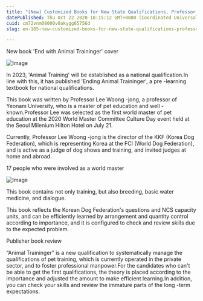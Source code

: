 ```yaml
---
title: "[New] Customized Books for New State Qualifications, Professor Lee Woong -jong's Animal Traininger"
datePublished: Thu Oct 22 2020 18:15:12 GMT+0000 (Coordinated Universal Time)
cuid: cm72vnm08000v0akygg65756d
slug: en-185-new-customized-books-for-new-state-qualifications-professor-lee-woong-jongs-animal-traininger

---
```



New book 'End with Animal Traininger' cover

![Image](https://cdn.hashnode.com/res/hashnode/image/upload/v1739423183754/6c96b5f9-55d8-4d7a-9d08-0ebf22199594.png)

In 2023, 'Animal Training' will be established as a national qualification.In line with this, it has published 'Ending Animal Traininger', a pre -learning textbook for national qualifications.

This book was written by Professor Lee Woong -jong, a professor of Yeonam University, who is a master of pet education and well -known.Professor Lee was selected as the first world master of pet education at the 2020 World Master Committee Culture Day event held at the Seoul Milenium Hilton Hotel on July 21.

Currently, Professor Lee Woong -jong is the director of the KKF (Korea Dog Federation), which is representing Korea at the FCI (World Dog Federation), and is active as a judge of dog shows and training, and invited judges at home and abroad.

17 people who were involved as a world master

![Image](https://cdn.hashnode.com/res/hashnode/image/upload/v1739423186119/85e98f2b-4e01-451d-bda1-0ca01eff8107.jpeg)

This book contains not only training, but also breeding, basic water medicine, and dialogue.

This book reflects the Korean Dog Federation's questions and NCS capacity units, and can be efficiently learned by arrangement and quantity control according to importance, and it is configured to check and review skills due to the expected problem.

Publisher book review

“Animal Traininger” is a new qualification to systematically manage the qualifications of pet training, which is currently operated in the private sector, and to foster professional manpower.For the candidates who can't be able to get the first qualifications, the theory is placed according to the importance and adjusted the amount to make efficient learning.In addition, you can check your skills and review the immature parts of the long -term expectations.